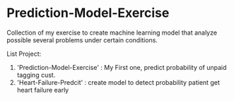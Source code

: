 # Prediction-Model-Exercise
Collection of my exercise to create machine learning model that analyze possible several problems under certain conditions.

List Project:
1. 'Prediction-Model-Exercise' : My First one, predict probability of unpaid tagging cust.
2. 'Heart-Failure-Predcit' : create model to detect probability patient get heart failure early

